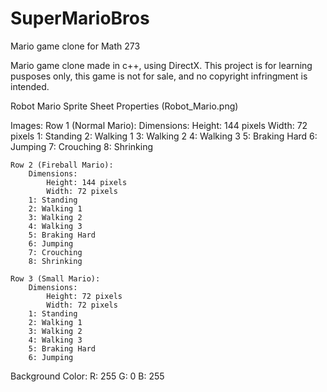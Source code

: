 SuperMarioBros
==============

Mario game clone for Math 273

Mario game clone made in c++, using DirectX. This project is for learning pusposes only,
this game is not for sale, and no copyright infringment is intended.



Robot Mario Sprite Sheet Properties (Robot_Mario.png)

Images:
	Row 1 (Normal Mario):
		Dimensions: 
			Height: 144 pixels
			Width: 72 pixels
		1: Standing
		2: Walking 1
		3: Walking 2
		4: Walking 3
		5: Braking Hard
		6: Jumping
		7: Crouching
		8: Shrinking
	
	Row 2 (Fireball Mario):
		Dimensions:
			Height: 144 pixels
			Width: 72 pixels
		1: Standing
		2: Walking 1
		3: Walking 2
		4: Walking 3
		5: Braking Hard
		6: Jumping
		7: Crouching
		8: Shrinking
	
	Row 3 (Small Mario):
		Dimensions:
			Height: 72 pixels
			Width: 72 pixels
		1: Standing
		2: Walking 1
		3: Walking 2
		4: Walking 3
		5: Braking Hard
		6: Jumping
	
Background Color:
	R: 255
	G: 0
	B: 255